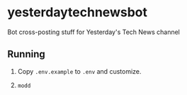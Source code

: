 # yesterdaytechnewsbot

Bot cross-posting stuff for Yesterday's Tech News channel


## Running

1. Copy `.env.example` to `.env` and customize.

2. `modd`
